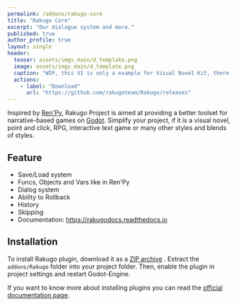 ```yaml
---
permalink: /addons/rakugo-core
title: "Rakugo Core"
excerpt: "Our dialogue system and more."
published: true
author_profile: true
layout: single
header:
  teaser: assets/imgs_main/d_template.png
  image: assets/imgs_main/d_template.png
  caption: "WIP, this UI is only a example for Visual Novel Kit, there is no any UI template included in this addon."
  actions:
    - label: "Download"
      url: "https://github.com/rakugoteam/Rakugo/releases"
---
```


Inspired by [Ren'Py], Rakugo Project is aimed at providing a better toolset for narrative-based games on [Godot].
Simplify your project, if it is a visual novel, point and click, RPG, interactive text game or many other styles and blends of styles.

## Feature
* Save/Load system
* Funcs, Objects and Vars like in Ren'Py
* Dialog system
* Ability to Rollback
* History
* Skipping
* Documentation: https://rakugodocs.readthedocs.io

## Installation

To install Rakugo plugin, download it as a [ZIP archive](https://github.com/rakugoteam/Rakugo/releases/download/1.0/Rakugo_v1_0.zip) . 
Extract the `addons/Rakugo` folder into your project folder. 
Then, enable the plugin in project settings and restart Godot-Engine.

If you want to know more about installing plugins you can read the [official documentation page](https://docs.godotengine.org/en/stable/tutorials/plugins/editor/installing_plugins.html).



[Ren'Py]: https://www.renpy.org
[Godot]: https://godotengine.org
